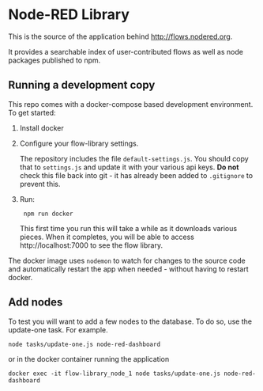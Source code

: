 # Node-RED Library

This is the source of the application behind <http://flows.nodered.org>.

It provides a searchable index of user-contributed flows as well as node packages
published to npm.

## Running a development copy

This repo comes with a docker-compose based development environment. To get started:

1. Install docker

2. Configure your flow-library settings.

   The repository includes the file `default-settings.js`. You should copy that
   to `settings.js` and update it with your various api keys.
   **Do not** check this file back into git - it has already been added to `.gitignore` to prevent this.

3. Run:

        npm run docker

   This first time you run this will take a while as it downloads various pieces.
   When it completes, you will be able to access http://localhost:7000 to see
   the flow library.

The docker image uses `nodemon` to watch for changes to the source code and
automatically restart the app when needed - without having to restart docker.

## Add nodes

To test you will want to add a few nodes to the database.  To do so, use the update-one task.  For example.

    node tasks/update-one.js node-red-dashboard

or in the docker container running the application

    docker exec -it flow-library_node_1 node tasks/update-one.js node-red-dashboard
